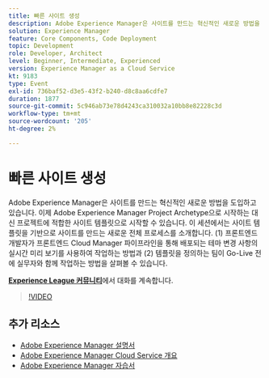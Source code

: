 ```yaml
---
title: 빠른 사이트 생성
description: Adobe Experience Manager은 사이트를 만드는 혁신적인 새로운 방법을 도입하고 있습니다. 이제 Adobe Experience Manager Project Archetype으로 시작하는 대신 프로젝트에 적합한 사이트 템플릿으로 시작할 수 있습니다. 이 세션에서는 사이트 템플릿을 기반으로 사이트를 만드는 새로운 전체 프로세스를 소개합니다. (1) 프론트엔드 개발자가 프론트엔드 Cloud Manager 파이프라인을 통해 배포되는 테마 변경 사항의 실시간 미리 보기를 사용하여 작업하는 방법과 (2) 템플릿을 정의하는 팀이 Go-Live 전에 실무자와 함께 작업하는 방법을 살펴볼 수 있습니다.
solution: Experience Manager
feature: Core Components, Code Deployment
topic: Development
role: Developer, Architect
level: Beginner, Intermediate, Experienced
version: Experience Manager as a Cloud Service
kt: 9183
type: Event
exl-id: 736baf52-d3e5-43f2-b240-d8c8aa6cdfe7
duration: 1877
source-git-commit: 5c946ab73e78d4243ca310032a10bb8e82228c3d
workflow-type: tm+mt
source-wordcount: '205'
ht-degree: 2%

---
```


# 빠른 사이트 생성

Adobe Experience Manager은 사이트를 만드는 혁신적인 새로운 방법을 도입하고 있습니다. 이제 Adobe Experience Manager Project Archetype으로 시작하는 대신 프로젝트에 적합한 사이트 템플릿으로 시작할 수 있습니다. 이 세션에서는 사이트 템플릿을 기반으로 사이트를 만드는 새로운 전체 프로세스를 소개합니다. (1) 프론트엔드 개발자가 프론트엔드 Cloud Manager 파이프라인을 통해 배포되는 테마 변경 사항의 실시간 미리 보기를 사용하여 작업하는 방법과 (2) 템플릿을 정의하는 팀이 Go-Live 전에 실무자와 함께 작업하는 방법을 살펴볼 수 있습니다.

**[Experience League 커뮤니티](https://adobe.ly/2Y4sJMf)**&#x200B;에서 대화를 계속합니다.

>[!VIDEO](https://video.tv.adobe.com/v/337721/?quality=12&learn=on&hidetitle=true)

## 추가 리소스

- [Adobe Experience Manager 설명서](https://experienceleague.adobe.com/docs/experience-manager-cloud-service.html?lang=ko)
- [Adobe Experience Manager Cloud Service 개요](https://experienceleague.adobe.com/docs/experience-manager-cloud-service/overview/home.html?lang=ko)
- [Adobe Experience Manager 자습서](https://experienceleague.adobe.com/docs/experience-manager-tutorials.html?lang=ko)
